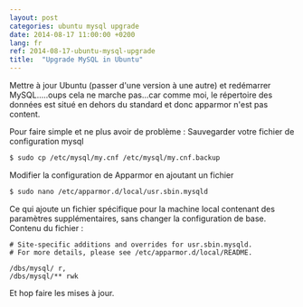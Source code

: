 ```yaml
---
layout: post
categories: ubuntu mysql upgrade
date: 2014-08-17 11:00:00 +0200
lang: fr
ref: 2014-08-17-ubuntu-mysql-upgrade
title:  "Upgrade MySQL in Ubuntu"
---
```


Mettre à jour Ubuntu (passer d'une version à une autre) et redémarrer MySQL.....oups cela ne marche pas...car comme moi, le répertoire des données est situé en dehors du standard et donc apparmor n'est pas content.

Pour faire simple et ne plus avoir de problème :
Sauvegarder votre fichier de configuration mysql

```bash
$ sudo cp /etc/mysql/my.cnf /etc/mysql/my.cnf.backup
```

Modifier la configuration de Apparmor en ajoutant un fichier

```bash
$ sudo nano /etc/apparmor.d/local/usr.sbin.mysqld
```

Ce qui ajoute un fichier spécifique pour la machine local contenant des paramètres supplémentaires, sans changer la configuration de base.
Contenu du fichier :

```
# Site-specific additions and overrides for usr.sbin.mysqld.
# For more details, please see /etc/apparmor.d/local/README.

/dbs/mysql/ r,
/dbs/mysql/** rwk
```

Et hop faire les mises à jour.
